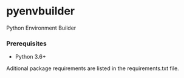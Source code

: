 # pyenvbuilder

Python Environment Builder

### Prerequisites
 * Python 3.6+

Aditional package requirements are listed in the requirements.txt file.
